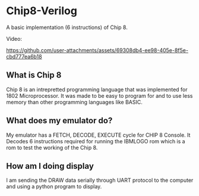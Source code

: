 # Chip8-Verilog
A basic implementation (6 instructions) of Chip 8.

Video:

https://github.com/user-attachments/assets/69308db4-ee98-405e-8f5e-cbd777ea6b18

## What is Chip 8
Chip 8 is an intrepretted programming language that was implemented for 1802 Microprocessor.
It was made to be easy to program for and to use less memory than other programming languages like BASIC.

## What does my emulator do?
My emulator has a FETCH, DECODE, EXECUTE cycle for CHIP 8 Console. It Decodes 6 instructions required for
running the IBMLOGO rom which is a rom to test the working of the Chip 8.

## How am I doing display
I am sending the DRAW data serially through UART protocol to the computer and using a python program to display.
